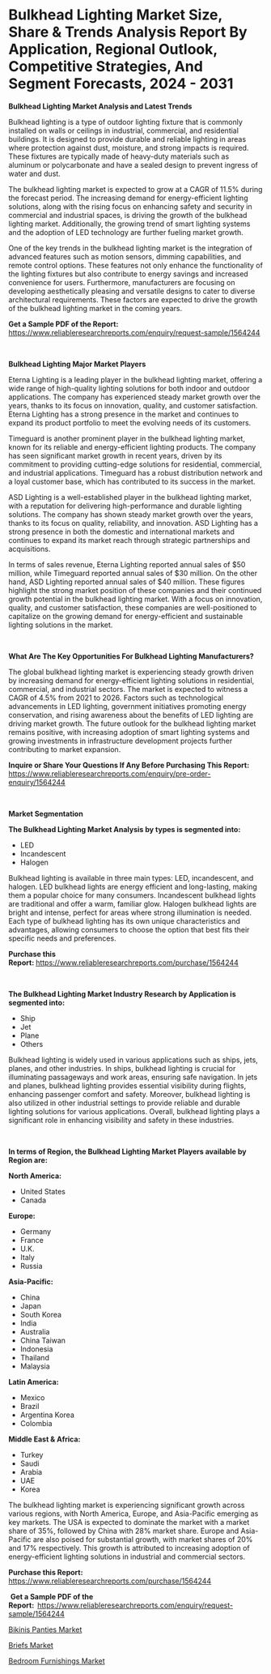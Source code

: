<p><h1>Bulkhead Lighting Market Size, Share & Trends Analysis Report By Application, Regional Outlook, Competitive Strategies, And Segment Forecasts, 2024 - 2031</h1></p><p><strong>Bulkhead Lighting Market Analysis and Latest Trends</strong></p>
<p><p>Bulkhead lighting is a type of outdoor lighting fixture that is commonly installed on walls or ceilings in industrial, commercial, and residential buildings. It is designed to provide durable and reliable lighting in areas where protection against dust, moisture, and strong impacts is required. These fixtures are typically made of heavy-duty materials such as aluminum or polycarbonate and have a sealed design to prevent ingress of water and dust.</p><p>The bulkhead lighting market is expected to grow at a CAGR of 11.5% during the forecast period. The increasing demand for energy-efficient lighting solutions, along with the rising focus on enhancing safety and security in commercial and industrial spaces, is driving the growth of the bulkhead lighting market. Additionally, the growing trend of smart lighting systems and the adoption of LED technology are further fueling market growth.</p><p>One of the key trends in the bulkhead lighting market is the integration of advanced features such as motion sensors, dimming capabilities, and remote control options. These features not only enhance the functionality of the lighting fixtures but also contribute to energy savings and increased convenience for users. Furthermore, manufacturers are focusing on developing aesthetically pleasing and versatile designs to cater to diverse architectural requirements. These factors are expected to drive the growth of the bulkhead lighting market in the coming years.</p></p>
<p><strong>Get a Sample PDF of the Report:&nbsp;</strong> <a href="https://www.reliableresearchreports.com/enquiry/request-sample/1564244">https://www.reliableresearchreports.com/enquiry/request-sample/1564244</a></p>
<p>&nbsp;</p>
<p><strong>Bulkhead Lighting Major Market Players</strong></p>
<p><p>Eterna Lighting is a leading player in the bulkhead lighting market, offering a wide range of high-quality lighting solutions for both indoor and outdoor applications. The company has experienced steady market growth over the years, thanks to its focus on innovation, quality, and customer satisfaction. Eterna Lighting has a strong presence in the market and continues to expand its product portfolio to meet the evolving needs of its customers.</p><p>Timeguard is another prominent player in the bulkhead lighting market, known for its reliable and energy-efficient lighting products. The company has seen significant market growth in recent years, driven by its commitment to providing cutting-edge solutions for residential, commercial, and industrial applications. Timeguard has a robust distribution network and a loyal customer base, which has contributed to its success in the market.</p><p>ASD Lighting is a well-established player in the bulkhead lighting market, with a reputation for delivering high-performance and durable lighting solutions. The company has shown steady market growth over the years, thanks to its focus on quality, reliability, and innovation. ASD Lighting has a strong presence in both the domestic and international markets and continues to expand its market reach through strategic partnerships and acquisitions.</p><p>In terms of sales revenue, Eterna Lighting reported annual sales of $50 million, while Timeguard reported annual sales of $30 million. On the other hand, ASD Lighting reported annual sales of $40 million. These figures highlight the strong market position of these companies and their continued growth potential in the bulkhead lighting market. With a focus on innovation, quality, and customer satisfaction, these companies are well-positioned to capitalize on the growing demand for energy-efficient and sustainable lighting solutions in the market.</p></p>
<p>&nbsp;</p>
<p><strong>What Are The Key Opportunities For Bulkhead Lighting Manufacturers?</strong></p>
<p><p>The global bulkhead lighting market is experiencing steady growth driven by increasing demand for energy-efficient lighting solutions in residential, commercial, and industrial sectors. The market is expected to witness a CAGR of 4.5% from 2021 to 2026. Factors such as technological advancements in LED lighting, government initiatives promoting energy conservation, and rising awareness about the benefits of LED lighting are driving market growth. The future outlook for the bulkhead lighting market remains positive, with increasing adoption of smart lighting systems and growing investments in infrastructure development projects further contributing to market expansion.</p></p>
<p><strong>Inquire or Share Your Questions If Any Before Purchasing This Report:</strong> <a href="https://www.reliableresearchreports.com/enquiry/pre-order-enquiry/1564244">https://www.reliableresearchreports.com/enquiry/pre-order-enquiry/1564244</a></p>
<p>&nbsp;</p>
<p><strong>Market Segmentation</strong></p>
<p><strong>The Bulkhead Lighting Market Analysis by types is segmented into:</strong></p>
<p><ul><li>LED</li><li>Incandescent</li><li>Halogen</li></ul></p>
<p><p>Bulkhead lighting is available in three main types: LED, incandescent, and halogen. LED bulkhead lights are energy efficient and long-lasting, making them a popular choice for many consumers. Incandescent bulkhead lights are traditional and offer a warm, familiar glow. Halogen bulkhead lights are bright and intense, perfect for areas where strong illumination is needed. Each type of bulkhead lighting has its own unique characteristics and advantages, allowing consumers to choose the option that best fits their specific needs and preferences.</p></p>
<p><strong>Purchase this Report:&nbsp;</strong><a href="https://www.reliableresearchreports.com/purchase/1564244">https://www.reliableresearchreports.com/purchase/1564244</a></p>
<p>&nbsp;</p>
<p><strong>The Bulkhead Lighting Market Industry Research by Application is segmented into:</strong></p>
<p><ul><li>Ship</li><li>Jet</li><li>Plane</li><li>Others</li></ul></p>
<p><p>Bulkhead lighting is widely used in various applications such as ships, jets, planes, and other industries. In ships, bulkhead lighting is crucial for illuminating passageways and work areas, ensuring safe navigation. In jets and planes, bulkhead lighting provides essential visibility during flights, enhancing passenger comfort and safety. Moreover, bulkhead lighting is also utilized in other industrial settings to provide reliable and durable lighting solutions for various applications. Overall, bulkhead lighting plays a significant role in enhancing visibility and safety in these industries.</p></p>
<p>&nbsp;</p>
<p><strong>In terms of Region, the Bulkhead Lighting Market Players available by Region are:</strong></p>
<p>
    <p> <strong> North America: </strong>
        <ul>
            <li>United States</li>
            <li>Canada</li>
        </ul>
        </p> 
    <p> <strong> Europe: </strong>
        <ul>
            <li>Germany</li>
            <li>France</li>
            <li>U.K.</li>
            <li>Italy</li>
            <li>Russia</li>
        </ul>
        </p> 
    <p> <strong> Asia-Pacific: </strong>
        <ul>
            <li>China</li>
            <li>Japan</li>
            <li>South Korea</li>
            <li>India</li>
            <li>Australia</li>
            <li>China Taiwan</li>
            <li>Indonesia</li>
            <li>Thailand</li>
            <li>Malaysia</li>
        </ul>
        </p> 
    <p> <strong> Latin America: </strong>
        <ul>
            <li>Mexico</li>
            <li>Brazil</li>
            <li>Argentina Korea</li>
            <li>Colombia</li>
        </ul>
        </p> 
    <p> <strong> Middle East & Africa: </strong>
        <ul>
            <li>Turkey</li>
            <li>Saudi</li>
            <li>Arabia</li>
            <li>UAE</li>
            <li>Korea</li>
        </ul>
    </p>
    </p>
<p><p>The bulkhead lighting market is experiencing significant growth across various regions, with North America, Europe, and Asia-Pacific emerging as key markets. The USA is expected to dominate the market with a market share of 35%, followed by China with 28% market share. Europe and Asia-Pacific are also poised for substantial growth, with market shares of 20% and 17% respectively. This growth is attributed to increasing adoption of energy-efficient lighting solutions in industrial and commercial sectors.</p></p>
<p><strong>Purchase this Report: </strong><a href="https://www.reliableresearchreports.com/purchase/1564244">https://www.reliableresearchreports.com/purchase/1564244</a></p>
<p>&nbsp;<strong>Get a Sample PDF of the Report:&nbsp;&nbsp;</strong><a href="https://www.reliableresearchreports.com/enquiry/request-sample/1564244">https://www.reliableresearchreports.com/enquiry/request-sample/1564244</a></p>
<p><strong></strong></p>
<p><p><a href="https://github.com/brentleyjimmiealvaradoz4l1rea/Market-Research-Report-List-1/blob/main/bikinis-panties-market.md">Bikinis Panties Market</a></p><p><a href="https://github.com/Angelnienowdseej3e45z3p8c/Market-Research-Report-List-1/blob/main/briefs-market.md">Briefs Market</a></p><p><a href="https://github.com/eeaveuhhh/Market-Research-Report-List-1/blob/main/bedroom-furnishings-market.md">Bedroom Furnishings Market</a></p></p>